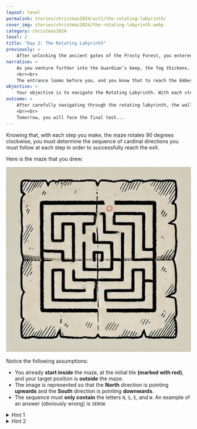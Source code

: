 ```yaml
---
layout: level
permalink: stories/christmas2024/act1/the-rotating-labyrinth/
cover_img: stories/christmas2024/the-rotating-labyrinth.webp
category: christmas2024
level: 2
title: "Day 2: The Rotating Labyrinth"
previously: >
    After unlocking the ancient gates of the Frosty Forest, you entered the Guardian’s domain — a land now gripped by an unnatural chill.
narrative: >
    As you venture further into the Guardian’s keep, the fog thickens, and you find yourself standing before a massive structure made entirely of ice — the Rotating Labyrinth. People speak of this labyrinth as ever-shifting, a living maze that defends the path to the Ember of Warmth. Each step you take causes the walls to twist and the corridors to rotate, disorienting even the bravest of souls. To prepare for the challenge, you begin drawing the maze on a piece of paper, hoping to better navigate its twists and turns.
    <br><br>
    The entrance looms before you, and you know that to reach the Ember, you must outwit the labyrinth’s magic. But beware, for every move you make will cause the maze to rotate, shifting the very ground beneath your feet. The journey ahead requires both cleverness and precision.
objective: >
    Your objective is to navigate the Rotating Labyrinth. With each step, the maze rotates 90 degrees clockwise. Solve the maze and plan your steps carefully to reach the exit and continue your quest to reignite the Ember of Warmth.
outcome: >
    After carefully navigating through the rotating labyrinth, the walls cease their movement, and you find the exit. The cold has deepened, but a distant light calls you onward. The Ember of Warmth is near, yet the Guardian's final trial awaits.
    <br><br>
    Tomorrow, you will face the final test...
---
```


Knowing that, with each step you make, the maze rotates 90 degrees clockwise, you must determine the sequence of cardinal directions you must follow at each step in order to successfully reach the exit.

Here is the maze that you drew:

<div><img class="challenge-img" src="/assets/img/stories/christmas2024/rotating-labyrinth-sketch.webp"></div>

Notice the following assumptions:
- You already **start inside** the maze, at the initial tile **(marked with red)**, and your target position is **outside** the maze.
- The image is represented so that the **North** direction is pointing **upwards** and the **South** direction is pointing **downwards**.
- The sequence must **only contain** the letters `N`, `S`, `E`, and `W`. An example of an answer (obviously wrong) is `SENSW`.

<details>
 <summary>Hint 1</summary>
 The simplest (yet most time-consuming) approach is to determine the path <b>dynamically</b>, by rotating the maze each time you make a move. But there is a clever way to solve it...
</details>

<details>
 <summary>Hint 2</summary>
 The second approach consists in determining the path <b>statically</b>, by solving the path while ignoring the rotations. After that, you only need to rotate each step according to its position in the sequence. For example, the second step should be rotated by 90 degrees, the third by 180 degrees, and so on.
</details>